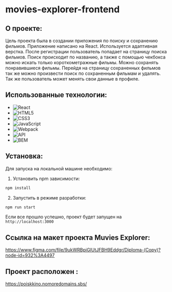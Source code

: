 # movies-explorer-frontend


## О проекте:

Цель проекта была в создании приложения по поиску и сохранению фильмов. Приложение написано на React. Используется адаптивная верстка.
После регистрации пользователь попадает на страницу поиска фильмов. Поиск происходит по названию, а также с помощью чекбокса можно искать только короткометражные фильмы. Можно сохранять понравившиеся фильмы. Перейдя на страницу сохраненных фильмов так же можно произвести поиск по сохраненным фильмам и удалять. Так же пользователь может менять свои данные в профиле.

## Использованные технологии:

* ![React](https://img.shields.io/badge/-React-61daf8?logo=react&logoColor=black)
* ![HTML5](https://img.shields.io/badge/-HTML5-e34f26?logo=html5&logoColor=white)
* ![CSS3](https://img.shields.io/badge/-CSS3-1572b6?logo=css3&logoColor=white)
* ![JavaScript](https://img.shields.io/badge/-JavaScript-f7df1e?logo=javaScript&logoColor=black)
* ![Webpack](https://img.shields.io/badge/-Webpack-99d6f8?logo=webpack&logoColor=black)
* ![API](https://img.shields.io/badge/-api-yellow)
* ![BEM](https://img.shields.io/badge/-BEM-yellowgreen)

 ## Установка:
Для запуска на локальной машине необходимо:</br>
1. Установить npm зависимости:</br>
```sh
npm install
```
2. Запустить в режиме разработки:</br>
```sh
npm run start
```
Если все прошло успешно, проект будет запущен на `http://localhost:3000`


## Ссылка на макет проекта Muvies Explorer: 

https://www.figma.com/file/9ukWRBpiGlUtJFBH9Eddgr/Diploma-(Copy)?node-id=932%3A4497

## Проект расположен : 

https://poiskkino.nomoredomains.sbs/

